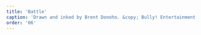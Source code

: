 ```yaml
---
title: 'Battle'
caption: 'Drawn and inked by Brent Donoho. &copy; Bully! Entertainment.'
order: '06'
---
```


